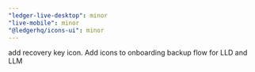 ```yaml
---
"ledger-live-desktop": minor
"live-mobile": minor
"@ledgerhq/icons-ui": minor
---
```


add recovery key icon. Add icons to onboarding backup flow for LLD and LLM
